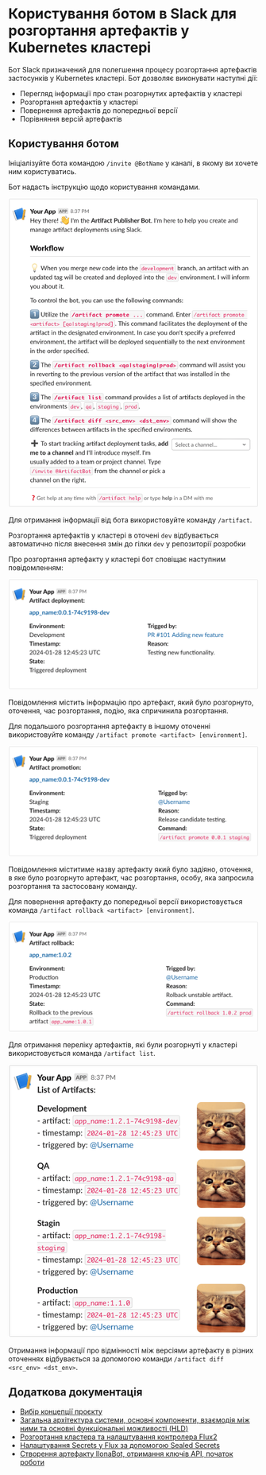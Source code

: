 # Користування ботом в Slack для розгортання артефактів у Kubernetes кластері

Бот Slack призначений для полегшення процесу розгортання артефактів застосунків у Kubernetes кластері. Бот дозволяє виконувати наступні дії:

- Перегляд інформації про стан розгорнутих артефактів у кластері
- Розгортання артефактів у кластері
- Повернення артефактів до попередньої версії
- Порівняння версій артефактів

## Користування ботом

Ініціалізуйте бота командою `/invite @BotName` у каналі, в якому ви хочете ним користуватись.

Бот надасть інструкцію щодо користування командами.

![onboarding](docs/mockups/onboarding.png)

Для отримання інформації від бота використовуйте команду `/artifact`.

Розгортання артефактів у кластері в оточені `dev` відбувається автоматично після внесення змін до гілки `dev` у репозиторії розробки

Про розгортання артефакту у кластері бот сповіщає наступним повідомленням:

![notificаtion](docs/mockups/notification.png)

Повідомлення містить інформацію про артефакт, який було розгорнуто, оточення, час розгортання, подію, яка спричинила розгортання.

Для подальшого розгортання артефакту в іншому оточенні використовуйте команду `/artifact promote <artifact> [environment]`.

![promote](docs/mockups/promote.png)

Повідомлення міститиме назву артефакту який було задіяно, оточення, в яке було розгорнуто артефакт, час розгортання, особу, яка запросила розгортання та застосовану команду.

Для повернення артефакту до попередньої версії використовується команда `/artifact rollback <artifact> [environment]`.

![rollback](docs/mockups/rollback.png)

Для отримання переліку артефактів, які були розгорнуті у кластері використовується команда `/artifact list`.

![list](docs/mockups/list.png)

Отримання інформації про відмінності між версіями артефакту в різних оточеннях відбувається за допомогою команди `/artifact diff <src_env> <dst_env>`.

## Додаткова документація

- [Вибір концепції проєкту](docs/concept.md)  
- [Загальна архітектура системи, основні компоненти, взаємодія між ними та основні функціональні можливості (HLD)](docs/HLD.md)  
- [Розгортання кластера та налаштування контролера Flux2](docs/cluster_deployment.md)
- [Налаштування Secrets у Flux за допомогою Sealed Secrets](docs/sealed-secrets.md)  
- [Створення артефакту IlonaBot, отримання ключів API, початок роботи](docs/Slack_bot.md)